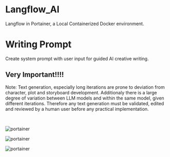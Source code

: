 # Langflow_AI

Langflow in Portainer, a Local Containerized Docker environment.

# Writing Prompt

Create system prompt with user input for guided AI creative writing. 

## Very Important!!!!

Note: Text generation, especially long iterations are prone to deviation from character, plot and storyboard development.  Additionaly there is a large degree of variation between LLM models and within the same model, given different iterations.  Therefore any text generation must be validated, edited and reviewed by a human user before any practical implementation.

<br>

![portainer](https://github.com/subzero11/Langflow_AI/assets/16353348/148c97b4-662d-44b9-b715-37be7b967ea3)

![portainer](https://github.com/subzero11/Langflow_AI/assets/16353348/2ed19051-310e-492e-9a44-75949929519d)

![portainer](https://github.com/subzero11/Langflow_AI/assets/16353348/780658a6-c624-4fd4-b78d-0ec643d061b8)
